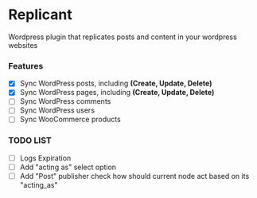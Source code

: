 # Replicant
Wordpress plugin that replicates posts and content in your wordpress websites

### Features
   - [X] Sync WordPress posts, including **(Create, Update, Delete)**
   - [X] Sync WordPress pages, including **(Create, Update, Delete)**
   - [ ] Sync WordPress comments
   - [ ] Sync WordPress users
   - [ ] Sync WooCommerce products

### TODO LIST
   - [ ] Logs Expiration
   - [ ] Add "acting as" select option
   - [ ] Add "Post" publisher check how should current node act based on its "acting_as"
